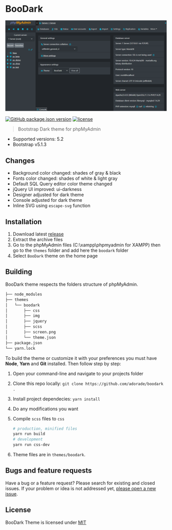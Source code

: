 # BooDark

![Screenshot](themes/boodark/screen.png)

[![GitHub package.json version](https://img.shields.io/github/package-json/v/adorade/boodark.svg?label=&color=green&logo=github)](https://github.com/adorade/boodark/blob/main/package.json)
[![license](https://img.shields.io/github/license/adorade/boodark.svg?label=)](https://mit-license.org)

> Bootstrap Dark theme for phpMyAdmin

- Supported versions: 5.2
- Bootstrap v5.1.3

## Changes

- Background color changed: shades of gray & black
- Fonts color changed: shades of white & light gray
- Default SQL Query editor color theme changed
- jQuery UI improved: ui-darkness
- Designer adjusted for dark theme
- Console adjusted for dark theme
- Inline SVG using `escape-svg` function

## Installation

1. Download latest [release](https://github.com/adorade/boodark/releases/latest/download/boodark-v1.0.1.zip)
2. Extract the archive files
3. Go to the phpMyAdmin files (C:\xampp\phpmyadmin for XAMPP) then go to the `themes` folder and add here the `boodark` folder
4. Select `BooDark` theme on the home page

## Building

BooDark theme respects the folders structure of phpMyAdmin.

```txt
├── node_modules
├── themes
│   └── boodark
│       ├── css
│       ├── img
│       ├── jquery
│       ├── scss
│       ├── screen.png
│       └── theme.json
├── package.json
└── yarn.lock
```

To build the theme or customize it with your preferences you must have **Node**, **Yarn** and **Git** installed. Then follow step by step:

1. Open your command-line and navigate to your projects folder
2. Clone this repo locally: `git clone https://github.com/adorade/boodark .`
3. Install project dependecies: `yarn install`
4. Do any modifications you want
5. Compile `scss` files to `css`

    ```sh
    # production, minified files
    yarn run build
    # development
    yarn run css-dev
    ```

6. Theme files are in `themes/boodark`.

## Bugs and feature requests

Have a bug or a feature request? Please search for existing and closed issues. If your problem or idea is not addressed yet, [please open a new issue](https://github.com/adorade/boodark/issues/new).

## License

BooDark Theme is licensed under [MIT](LICENSE)
